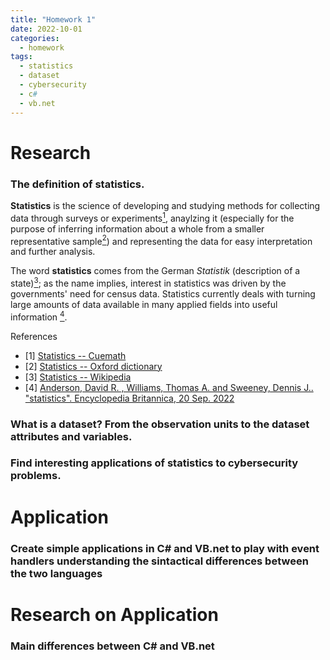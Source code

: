 ```yaml
---
title: "Homework 1"
date: 2022-10-01
categories:
  - homework
tags:
  - statistics
  - dataset
  - cybersecurity
  - c#
  - vb.net
---
```

# Research
### The definition of statistics.
**Statistics** is the science of developing and studying methods for collecting data through surveys or experiments[<sup>1</sup>][cuemath], anaylzing it (especially for the purpose of inferring information about a whole from a smaller representative sample[<sup>2</sup>][oxford]) and representing the data for easy interpretation and further analysis.

The word **statistics** comes from the German *Statistik* (description of a state)[<sup>3</sup>][wikipedia]; as the name implies, interest in statistics was driven by the governments' need for census data.
Statistics currently deals with turning large amounts of data available in many applied fields into useful information [<sup>4</sup>][britannica].

[oxford]: https://www.google.com/search?q=statistics+meaning
[cuemath]: https://www.cuemath.com/data/statistics/
[wikipedia]: https://en.wikipedia.org/wiki/Statistics
[britannica]: https://www.britannica.com/science/statistics

References
- \[1\] [Statistics -- Cuemath][cuemath]
- \[2\] [Statistics -- Oxford dictionary][oxford]
- \[3\] [Statistics -- Wikipedia][oxford]
- \[4\] [Anderson, David R. , Williams, Thomas A. and Sweeney, Dennis J.. "statistics". Encyclopedia Britannica, 20 Sep. 2022][britannica]

### What is a dataset? From the observation units to the dataset attributes and variables.

### Find interesting applications of statistics to cybersecurity problems.

# Application
### Create simple applications in C# and VB.net to play with event handlers understanding the sintactical differences between the two languages

# Research on Application
### Main differences between C# and VB.net